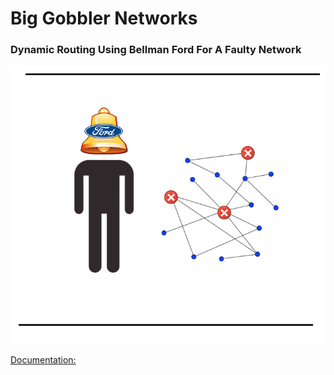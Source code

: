 # Big Gobbler Networks

### Dynamic Routing Using Bellman Ford For A Faulty Network

![alt text](readme_photo/bellman.png)

[Documentation:](Project_final/CPE400_finalProject_writeUp.pdf)
